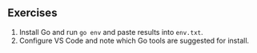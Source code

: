 ## Exercises
1. Install Go and run `go env` and paste results into `env.txt`.
2. Configure VS Code and note which Go tools are suggested for install.
